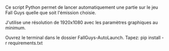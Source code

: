 Ce script Python permet de lancer automatiquement une partie sur le jeu Fall Guys quelle que soit l'émission choisie.

J'utilise une résolution de 1920x1080 avec les paramètres graphiques au minimum.

Ouvrez le terminal dans le dossier FallGuys-AutoLaunch.
Tapez: pip install -r requirements.txt

